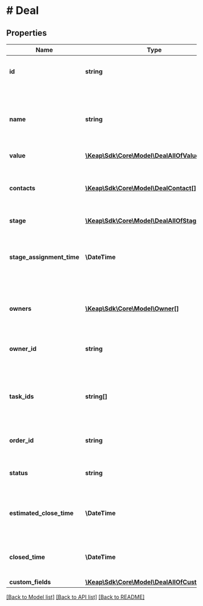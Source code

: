# # Deal

## Properties

Name | Type | Description | Notes
------------ | ------------- | ------------- | -------------
**id** | **string** | Unique identifier for the model. | [optional]
**name** | **string** | The name of the deal. This field is required and must have at least one character. |
**value** | [**\Keap\Sdk\Core\Model\DealAllOfValue**](DealAllOfValue.md) |  |
**contacts** | [**\Keap\Sdk\Core\Model\DealContact[]**](DealContact.md) | The list of contacts associated with the deal. This field is required. |
**stage** | [**\Keap\Sdk\Core\Model\DealAllOfStage**](DealAllOfStage.md) |  |
**stage_assignment_time** | **\DateTime** | The time when the deal was assigned to the current stage. This field is required. |
**owners** | [**\Keap\Sdk\Core\Model\Owner[]**](BaseModel.md) | The list of owners of the deal. This field is required. |
**owner_id** | **string** | The ID of the owner of the deal. This field is optional. | [optional]
**task_ids** | **string[]** | The list of task IDs associated with the deal. This field is required. |
**order_id** | **string** | The order of the deal. This field is optional. | [optional]
**status** | **string** | The status of the deal. This field is required. |
**estimated_close_time** | **\DateTime** | The estimated close time of the deal. This field is optional. | [optional]
**closed_time** | **\DateTime** | The actual close time of the deal. This field is optional. | [optional]
**custom_fields** | [**\Keap\Sdk\Core\Model\DealAllOfCustomFields**](DealAllOfCustomFields.md) |  | [optional]

[[Back to Model list]](../../README.md#models) [[Back to API list]](../../README.md#endpoints) [[Back to README]](../../README.md)
